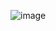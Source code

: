 ![image](https://github.com/gryrryfh/web-programming/assets/50912987/c25b4892-2fc1-4dc7-8684-9a1cb342472f)


